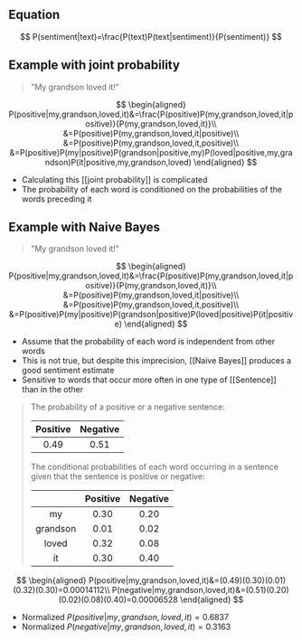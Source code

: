 ## Equation

$$
P(sentiment|text)=\frac{P(text)P(text|sentiment)}{P(sentiment)}
$$

## Example with joint probability

> "My grandson loved it!"

$$
\begin{aligned}
P(positive|my,grandson,loved,it)&=\frac{P(positive)P(my,grandson,loved,it|positive)}{P(my,grandson,loved,it)}\\
&=P(positive)P(my,grandson,loved,it|positive)\\
&=P(positive)P(my,grandson,loved,it,positive)\\
&=P(positive)P(my|positive)P(grandson|positive,my)P(loved|positive,my,grandson)P(it|positive,my,grandson,loved)
\end{aligned}
$$

- Calculating this [[joint probability]] is complicated
- The probability of each word is conditioned on the probabilities of the words preceding it


## Example with Naive Bayes

> "My grandson loved it!"

$$
\begin{aligned}
P(positive|my,grandson,loved,it)&=\frac{P(positive)P(my,grandson,loved,it|positive)}{P(my,grandson,loved,it)}\\
&=P(positive)P(my,grandson,loved,it|positive)\\
&=P(positive)P(my,grandson,loved,it,positive)\\
&=P(positive)P(my|positive)P(grandson|positive)P(loved|positive)P(it|positive)
\end{aligned}
$$

- Assume that the probability of each word is independent from other words
- This is not true, but despite this imprecision, [[Naive Bayes]] produces a good sentiment estimate
- Sensitive to words that occur more often in one type of [[Sentence]] than in the other

> The probability of a positive or a negative sentence:
> 
> |Positive|Negative|
> |:-:|:-:|
> |0.49|0.51|
>
> The conditional probabilities of each word occurring in a sentence given that the sentence is positive or negative:
>
> ||Positive|Negative|
> |:-:|:-:|:-:|
> |my|0.30|0.20|
> |grandson|0.01|0.02|
> |loved|0.32|0.08|
> |it|0.30|0.40|

$$
\begin{aligned}
P(positive|my,grandson,loved,it)&=(0.49)(0.30)(0.01)(0.32)(0.30)=0.00014112\\
P(negative|my,grandson,loved,it)&=(0.51)(0.20)(0.02)(0.08)(0.40)=0.00006528
\end{aligned}
$$

- Normalized $P(positive|my,grandson,loved,it)=0.6837$
- Normalized $P(negative|my,grandson,loved,it)=0.3163$




